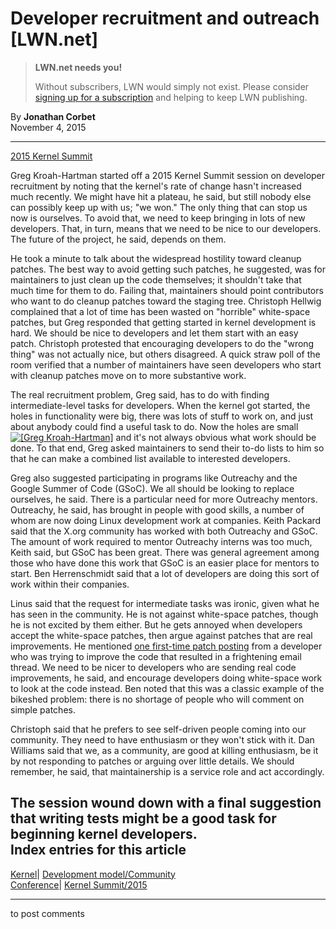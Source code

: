 # Developer recruitment and outreach [LWN.net]

> **LWN.net needs you!**
> 
> Without subscribers, LWN would simply not exist. Please consider [signing up for a subscription](/Promo/nst-nag2/subscribe) and helping to keep LWN publishing. 

By **Jonathan Corbet**  
November 4, 2015 

* * *

[2015 Kernel Summit](/Articles/KernelSummit2015/)

Greg Kroah-Hartman started off a 2015 Kernel Summit session on developer recruitment by noting that the kernel's rate of change hasn't increased much recently. We might have hit a plateau, he said, but still nobody else can possibly keep up with us; "we won." The only thing that can stop us now is ourselves. To avoid that, we need to keep bringing in lots of new developers. That, in turn, means that we need to be nice to our developers. The future of the project, he said, depends on them. 

He took a minute to talk about the widespread hostility toward cleanup patches. The best way to avoid getting such patches, he suggested, was for maintainers to just clean up the code themselves; it shouldn't take that much time for them to do. Failing that, maintainers should point contributors who want to do cleanup patches toward the staging tree. Christoph Hellwig complained that a lot of time has been wasted on "horrible" white-space patches, but Greg responded that getting started in kernel development is hard. We should be nice to developers and let them start with an easy patch. Christoph protested that encouraging developers to do the "wrong thing" was not actually nice, but others disagreed. A quick straw poll of the room verified that a number of maintainers have seen developers who start with cleanup patches move on to more substantive work. 

The real recruitment problem, Greg said, has to do with finding intermediate-level tasks for developers. When the kernel got started, the holes in functionality were big, there was lots of stuff to work on, and just about anybody could find a useful task to do. Now the holes are small [![\[Greg Kroah-Hartman\]](https://static.lwn.net/images/conf/2015/klf-ks/GregKroahHartman-sm.jpg)](/Articles/662914/) and it's not always obvious what work should be done. To that end, Greg asked maintainers to send their to-do lists to him so that he can make a combined list available to interested developers. 

Greg also suggested participating in programs like Outreachy and the Google Summer of Code (GSoC). We all should be looking to replace ourselves, he said. There is a particular need for more Outreachy mentors. Outreachy, he said, has brought in people with good skills, a number of whom are now doing Linux development work at companies. Keith Packard said that the X.org community has worked with both Outreachy and GSoC. The amount of work required to mentor Outreachy interns was too much, Keith said, but GSoC has been great. There was general agreement among those who have done this work that GSoC is an easier place for mentors to start. Ben Herrenschmidt said that a lot of developers are doing this sort of work within their companies. 

Linus said that the request for intermediate tasks was ironic, given what he has seen in the community. He is not against white-space patches, though he is not excited by them either. But he gets annoyed when developers accept the white-space patches, then argue against patches that are real improvements. He mentioned [one first-time patch posting](http://thread.gmane.org/gmane.linux.kernel/2039243) from a developer who was trying to improve the code that resulted in a frightening email thread. We need to be nicer to developers who are sending real code improvements, he said, and encourage developers doing white-space work to look at the code instead. Ben noted that this was a classic example of the bikeshed problem: there is no shortage of people who will comment on simple patches. 

Christoph said that he prefers to see self-driven people coming into our community. They need to have enthusiasm or they won't stick with it. Dan Williams said that we, as a community, are good at killing enthusiasm, be it by not responding to patches or arguing over little details. We should remember, he said, that maintainership is a service role and act accordingly. 

The session wound down with a final suggestion that writing tests might be a good task for beginning kernel developers.  
Index entries for this article  
---  
[Kernel](/Kernel/Index)| [Development model/Community](/Kernel/Index#Development_model-Community)  
[Conference](/Archives/ConferenceIndex/)| [Kernel Summit/2015](/Archives/ConferenceIndex/#Kernel_Summit-2015)  
  


* * *

to post comments 
